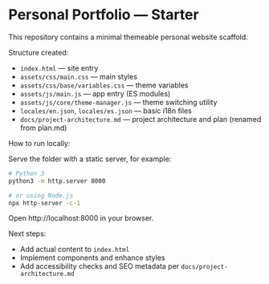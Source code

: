 # Personal Portfolio — Starter

This repository contains a minimal themeable personal website scaffold.

Structure created:

- `index.html` — site entry
- `assets/css/main.css` — main styles
- `assets/css/base/variables.css` — theme variables
- `assets/js/main.js` — app entry (ES modules)
- `assets/js/core/theme-manager.js` — theme switching utility
- `locales/en.json`, `locales/es.json` — basic i18n files
- `docs/project-architecture.md` — project architecture and plan (renamed from plan.md)

How to run locally:

Serve the folder with a static server, for example:

```bash
# Python 3
python3 -m http.server 8000

# or using Node.js
npx http-server -c-1
```

Open http://localhost:8000 in your browser.

Next steps:
- Add actual content to `index.html`
- Implement components and enhance styles
- Add accessibility checks and SEO metadata per `docs/project-architecture.md`
